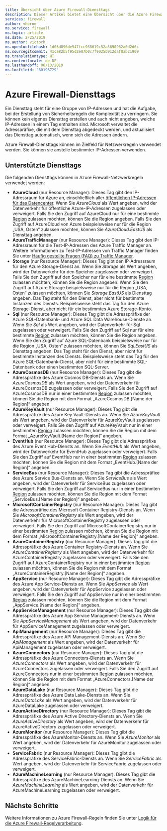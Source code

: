 ```yaml
---
title: Übersicht über Azure Firewall-Diensttags
description: Dieser Artikel bietet eine Übersicht über die Azure Firewall-Diensttags.
services: firewall
author: vhorne
ms.service: firewall
ms.topic: article
ms.date: 2/25/2019
ms.author: victorh
ms.openlocfilehash: 1d03d896de947fcc938619c52a3690962a0d2d6c
ms.sourcegitcommit: 41ca82b5f95d2e07b0c7f9025b912daf0ab21909
ms.translationtype: HT
ms.contentlocale: de-DE
ms.lasthandoff: 06/13/2019
ms.locfileid: "60193729"
---
```

# <a name="azure-firewall-service-tags"></a>Azure Firewall-Diensttags

Ein Diensttag steht für eine Gruppe von IP-Adressen und hat die Aufgabe, bei der Erstellung von Sicherheitsregeln die Komplexität zu verringern. Sie können kein eigenes Diensttag erstellen und auch nicht angeben, welche IP-Adressen in einem Tag enthalten sind. Microsoft verwaltet die Adresspräfixe, die mit dem Diensttag abgedeckt werden, und aktualisiert das Diensttag automatisch, wenn sich die Adressen ändern.

Azure Firewall-Diensttags können im Zielfeld für Netzwerkregeln verwendet werden. Sie können sie anstelle bestimmter IP-Adressen verwenden.

## <a name="supported-service-tags"></a>Unterstützte Diensttags

Die folgenden Diensttags können in Azure Firewall-Netzwerkregeln verwendet werden:

* **AzureCloud** (nur Resource Manager): Dieses Tag gibt den IP-Adressraum für Azure an, einschließlich aller [öffentlichen IP-Adressen für das Datencenter](https://www.microsoft.com/download/details.aspx?id=41653). Wenn Sie *AzureCloud* als Wert angeben, wird der Datenverkehr für öffentliche Azure-IP-Adressen zugelassen oder verweigert. Falls Sie den Zugriff auf AzureCloud nur für eine bestimmte [Region](https://azure.microsoft.com/regions) zulassen möchten, können Sie die Region angeben. Falls Sie den Zugriff auf AzureCloud von Azure beispielsweise nur für die Region „USA, Osten“ zulassen möchten, können Sie *AzureCloud.EastUS* als Diensttag angeben. 
* **AzureTrafficManager** (nur Resource Manager): Dieses Tag gibt den IP-Adressraum für die Test-IP-Adressen des Azure Traffic Manager an. Weitere Informationen zu Test-IP-Adressen von Traffic Manager finden Sie unter [Häufig gestellte Fragen (FAQ) zu Traffic Manager](https://docs.microsoft.com/azure/traffic-manager/traffic-manager-faqs). 
* **Storage** (nur Resource Manager): Dieses Tag gibt den IP-Adressraum für den Azure Storage-Dienst an. Wenn Sie *Storage* als Wert angeben, wird der Datenverkehr für den Speicher zugelassen oder verweigert. Falls Sie den Zugriff auf den Speicher nur für eine bestimmte [Region](https://azure.microsoft.com/regions) zulassen möchten, können Sie die Region angeben. Wenn Sie den Zugriff auf Azure Storage beispielsweise nur für die Region „USA, Osten“ zulassen möchten, können Sie *Storage.EastUS* als Diensttag angeben. Das Tag steht für den Dienst, aber nicht für bestimmte Instanzen des Diensts. Beispielsweise steht das Tag für den Azure Storage-Dienst, aber nicht für ein bestimmtes Azure Storage-Konto.
* **Sql** (nur Resource Manager): Dieses Tag gibt die Adresspräfixe der Azure SQL-Datenbank- und Azure SQL Data Warehouse-Dienste an. Wenn Sie *Sql* als Wert angeben, wird der Datenverkehr für Sql zugelassen oder verweigert. Falls Sie den Zugriff auf Sql nur für eine bestimmte [Region](https://azure.microsoft.com/regions) zulassen möchten, können Sie die Region angeben. Wenn Sie den Zugriff auf Azure SQL-Datenbank beispielsweise nur für die Region „USA, Osten“ zulassen möchten, können Sie *Sql.EastUS* als Diensttag angeben. Das Tag steht für den Dienst, aber nicht für bestimmte Instanzen des Diensts. Beispielsweise steht das Tag für den Azure SQL-Datenbank-Dienst, aber nicht für eine bestimmte SQL-Datenbank oder einen bestimmten SQL-Server.
* **AzureCosmosDB** (nur Resource Manager): Dieses Tag gibt die Adresspräfixe des Azure Cosmos DB-Diensts an. Wenn Sie *AzureCosmosDB* als Wert angeben, wird der Datenverkehr für AzureCosmosDB zugelassen oder verweigert. Falls Sie den Zugriff auf AzureCosmosDB nur in einer bestimmten [Region](https://azure.microsoft.com/regions) zulassen möchten, können Sie die Region mit dem Format „AzureCosmosDB.[Name der Region]“ angeben.
* **AzureKeyVault** (nur Resource Manager): Dieses Tag gibt die Adresspräfixe des Azure Key Vault-Diensts an. Wenn Sie *AzureKeyVault* als Wert angeben, wird der Datenverkehr für AzureKeyVault zugelassen oder verweigert. Falls Sie den Zugriff auf AzureKeyVault nur in einer bestimmten [Region](https://azure.microsoft.com/regions) zulassen möchten, können Sie die Region mit dem Format „AzureKeyVault.[Name der Region]“ angeben.
* **EventHub** (nur Resource Manager): Dieses Tag gibt die Adresspräfixe des Azure Event Hub-Diensts an. Wenn Sie *EventHub* als Wert angeben, wird der Datenverkehr für EventHub zugelassen oder verweigert. Falls Sie den Zugriff auf EventHub nur in einer bestimmten [Region](https://azure.microsoft.com/regions) zulassen möchten, können Sie die Region mit dem Format „EventHub.[Name der Region]“ angeben. 
* **ServiceBus** (nur Resource Manager): Dieses Tag gibt die Adresspräfixe des Azure Service Bus-Diensts an. Wenn Sie *ServiceBus* als Wert angeben, wird der Datenverkehr für ServiceBus zugelassen oder verweigert. Falls Sie den Zugriff auf ServiceBus nur in einer bestimmten [Region](https://azure.microsoft.com/regions) zulassen möchten, können Sie die Region mit dem Format „ServiceBus.[Name der Region]“ angeben.
* **MicrosoftContainerRegistry** (nur Resource Manager): Dieses Tag gibt die Adresspräfixe des Microsoft Container Registry-Diensts an. Wenn Sie *MicrosoftContainerRegistry* als Wert angeben, wird der Datenverkehr für MicrosoftContainerRegistry zugelassen oder verweigert. Falls Sie den Zugriff auf MicrosoftContainerRegistry nur in einer bestimmten [Region](https://azure.microsoft.com/regions) zulassen möchten, können Sie die Region mit dem Format „MicrosoftContainerRegistry.[Name der Region]“ angeben.
* **AzureContainerRegistry** (nur Resource Manager): Dieses Tag gibt die Adresspräfixe des Azure Container Registry-Diensts an. Wenn Sie *AzureContainerRegistry* als Wert angeben, wird der Datenverkehr für AzureContainerRegistry zugelassen oder verweigert. Falls Sie den Zugriff auf AzureContainerRegistry nur in einer bestimmten [Region](https://azure.microsoft.com/regions) zulassen möchten, können Sie die Region mit dem Format „AzureContainerRegistry.[Name der Region]“ angeben. 
* **AppService** (nur Resource Manager): Dieses Tag gibt die Adresspräfixe des Azure App Service-Diensts an. Wenn Sie *AppService* als Wert angeben, wird der Datenverkehr für AppService zugelassen oder verweigert. Falls Sie den Zugriff auf AppService nur in einer bestimmten [Region](https://azure.microsoft.com/regions) zulassen möchten, können Sie die Region mit dem Format „AppService.[Name der Region]“ angeben. 
* **AppServiceManagement** (nur Resource Manager): Dieses Tag gibt die Adresspräfixe des Azure App Service Management-Diensts an. Wenn Sie *AppServiceManagement* als Wert angeben, wird der Datenverkehr für AppServiceManagement zugelassen oder verweigert. 
* **ApiManagement** (nur Resource Manager): Dieses Tag gibt die Adresspräfixe des Azure API Management-Diensts an. Wenn Sie *ApiManagement* als Wert angeben, wird der Datenverkehr für ApiManagement zugelassen oder verweigert.  
* **AzureConnectors** (nur Resource Manager): Dieses Tag gibt die Adresspräfixe des Azure Connectors-Diensts an. Wenn Sie *AzureConnectors* als Wert angeben, wird der Datenverkehr für AzureConnectors zugelassen oder verweigert. Falls Sie den Zugriff auf AzureConnectors nur in einer bestimmten [Region](https://azure.microsoft.com/regions) zulassen möchten, können Sie die Region mit dem Format „AzureConnectors.[Name der Region]“ angeben.
* **AzureDataLake** (nur Resource Manager): Dieses Tag gibt die Adresspräfixe des Azure Data Lake-Diensts an. Wenn Sie *AzureDataLake* als Wert angeben, wird der Datenverkehr für AzureDataLake zugelassen oder verweigert.
* **AzureActiveDirectory** (nur Resource Manager): Dieses Tag gibt die Adresspräfixe des Azure Active Directory-Diensts an. Wenn Sie *AzureActiveDirectory* als Wert angeben, wird der Datenverkehr für AzureActiveDirectory zugelassen oder verweigert.
* **AzureMonitor** (nur Resource Manager): Dieses Tag gibt die Adresspräfixe des AzureMonitor-Diensts an. Wenn Sie *AzureMonitor* als Wert angeben, wird der Datenverkehr für AzureMonitor zugelassen oder verweigert.
* **ServiceFabric** (nur Resource Manager): Dieses Tag gibt die Adresspräfixe des ServiceFabric-Diensts an. Wenn Sie *ServiceFabric* als Wert angeben, wird der Datenverkehr für ServiceFabric zugelassen oder verweigert.
* **AzureMachineLearning** (nur Resource Manager): Dieses Tag gibt die Adresspräfixe des AzureMachineLearning-Diensts an. Wenn Sie *AzureMachineLearning* als Wert angeben, wird der Datenverkehr für AzureMachineLearning zugelassen oder verweigert.

## <a name="next-steps"></a>Nächste Schritte

Weitere Informationen zu Azure Firewall-Regeln finden Sie unter [Logik für die Azure Firewall-Regelverarbeitung](rule-processing.md).